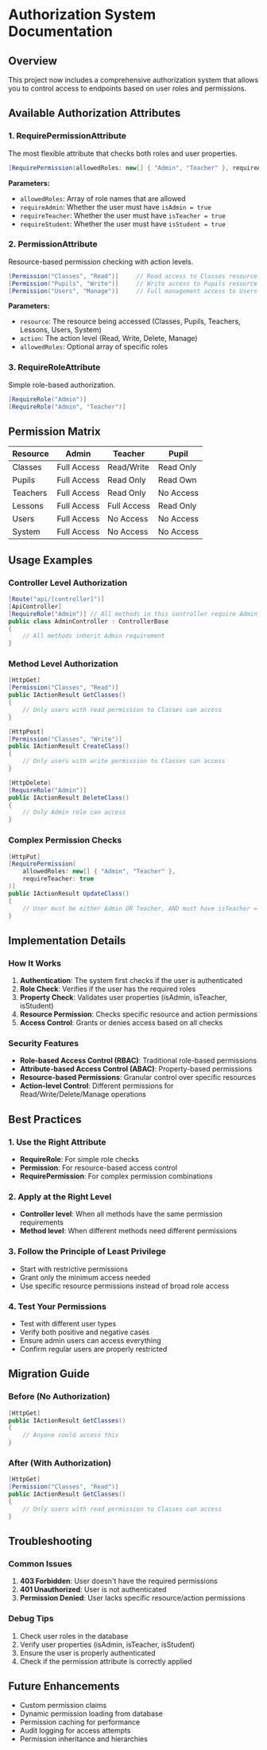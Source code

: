 # Authorization System Documentation

## Overview
This project now includes a comprehensive authorization system that allows you to control access to endpoints based on user roles and permissions.

## Available Authorization Attributes

### 1. RequirePermissionAttribute
The most flexible attribute that checks both roles and user properties.

```csharp
[RequirePermission(allowedRoles: new[] { "Admin", "Teacher" }, requireAdmin: false, requireTeacher: true, requireStudent: false)]
```

**Parameters:**
- `allowedRoles`: Array of role names that are allowed
- `requireAdmin`: Whether the user must have `isAdmin = true`
- `requireTeacher`: Whether the user must have `isTeacher = true`
- `requireStudent`: Whether the user must have `isStudent = true`

### 2. PermissionAttribute
Resource-based permission checking with action levels.

```csharp
[Permission("Classes", "Read")]     // Read access to Classes resource
[Permission("Pupils", "Write")]     // Write access to Pupils resource
[Permission("Users", "Manage")]     // Full management access to Users resource
```

**Parameters:**
- `resource`: The resource being accessed (Classes, Pupils, Teachers, Lessons, Users, System)
- `action`: The action level (Read, Write, Delete, Manage)
- `allowedRoles`: Optional array of specific roles

### 3. RequireRoleAttribute
Simple role-based authorization.

```csharp
[RequireRole("Admin")]
[RequireRole("Admin", "Teacher")]
```

## Permission Matrix

| Resource | Admin | Teacher | Pupil |
|----------|-------|---------|-------|
| Classes  | Full Access | Read/Write | Read Only |
| Pupils   | Full Access | Read Only | Read Own |
| Teachers | Full Access | Read Only | No Access |
| Lessons  | Full Access | Full Access | Read Only |
| Users    | Full Access | No Access | No Access |
| System   | Full Access | No Access | No Access |

## Usage Examples

### Controller Level Authorization
```csharp
[Route("api/[controller]")]
[ApiController]
[RequireRole("Admin")] // All methods in this controller require Admin role
public class AdminController : ControllerBase
{
    // All methods inherit Admin requirement
}
```

### Method Level Authorization
```csharp
[HttpGet]
[Permission("Classes", "Read")]
public IActionResult GetClasses()
{
    // Only users with read permission to Classes can access
}

[HttpPost]
[Permission("Classes", "Write")]
public IActionResult CreateClass()
{
    // Only users with write permission to Classes can access
}

[HttpDelete]
[RequireRole("Admin")]
public IActionResult DeleteClass()
{
    // Only Admin role can access
}
```

### Complex Permission Checks
```csharp
[HttpPut]
[RequirePermission(
    allowedRoles: new[] { "Admin", "Teacher" }, 
    requireTeacher: true
)]
public IActionResult UpdateClass()
{
    // User must be either Admin OR Teacher, AND must have isTeacher = true
}
```

## Implementation Details

### How It Works
1. **Authentication**: The system first checks if the user is authenticated
2. **Role Check**: Verifies if the user has the required roles
3. **Property Check**: Validates user properties (isAdmin, isTeacher, isStudent)
4. **Resource Permission**: Checks specific resource and action permissions
5. **Access Control**: Grants or denies access based on all checks

### Security Features
- **Role-based Access Control (RBAC)**: Traditional role-based permissions
- **Attribute-based Access Control (ABAC)**: Property-based permissions
- **Resource-based Permissions**: Granular control over specific resources
- **Action-level Control**: Different permissions for Read/Write/Delete/Manage operations

## Best Practices

### 1. Use the Right Attribute
- **RequireRole**: For simple role checks
- **Permission**: For resource-based access control
- **RequirePermission**: For complex permission combinations

### 2. Apply at the Right Level
- **Controller level**: When all methods have the same permission requirements
- **Method level**: When different methods need different permissions

### 3. Follow the Principle of Least Privilege
- Start with restrictive permissions
- Grant only the minimum access needed
- Use specific resource permissions instead of broad role access

### 4. Test Your Permissions
- Test with different user types
- Verify both positive and negative cases
- Ensure admin users can access everything
- Confirm regular users are properly restricted

## Migration Guide

### Before (No Authorization)
```csharp
[HttpGet]
public IActionResult GetClasses()
{
    // Anyone could access this
}
```

### After (With Authorization)
```csharp
[HttpGet]
[Permission("Classes", "Read")]
public IActionResult GetClasses()
{
    // Only users with read permission to Classes can access
}
```

## Troubleshooting

### Common Issues
1. **403 Forbidden**: User doesn't have the required permissions
2. **401 Unauthorized**: User is not authenticated
3. **Permission Denied**: User lacks specific resource/action permissions

### Debug Tips
1. Check user roles in the database
2. Verify user properties (isAdmin, isTeacher, isStudent)
3. Ensure the user is properly authenticated
4. Check if the permission attribute is correctly applied

## Future Enhancements
- Custom permission claims
- Dynamic permission loading from database
- Permission caching for performance
- Audit logging for access attempts
- Permission inheritance and hierarchies
